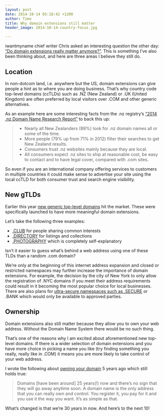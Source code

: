 ```yaml
---
layout: post
date: 2014-10-14 05:18:42 +1200
author: Timo
title: Why domain extensions still matter
header_image: 2014-10-14-country-focus.jpg

---
```


iwantmyname chief writer Chris asked an interesting question the other day: [“Do domain extensions really matter anymore?”](http://blog.iwantmyname.com/2014/10/do-domain-extensions-really-matter-anymore.html). This is something I’ve also been thinking about, and here are three areas I believe they still do.

## Location

In non-dotcom land, i.e. anywhere but the US, domain extensions can give people a hint as to where you are doing business. That’s why country code top-level domains (ccTLDs) such as .NZ (New Zealand) or .UK (United Kingdom) are often preferred by local visitors over .COM and other generic alternatives.

As an example here are some interesting facts from the .nz registry’s [“2014 .nz Domain Name Research Report”](http://www.getyourselfonline.co.nz/2014-nz-domain-name-research-report) to back this up:

> - Nearly all New Zealanders (89%) look for .nz domain names all or some of the time.
> - More people (79% up from 71% in 2012) filter their searches to get New Zealand results.
> - Consumers trust .nz websites mainly because they are local.
> - All consumers expect .nz sites to ship at reasonable cost, be easy to contact and to have legal cover, compared with .com sites.

So even if you are an international company offering services to  customers in multiple countries it could make sense to advertise your site using the local ccTLD for both consumer trust and search engine visibility.

## New gTLDs

Earlier this year [new generic top-level domains](https://iwantmyname.com/domains/new-gtld-domain-extensions) hit the market. These were specifically launched to have more meaningful domain extensions.

Let’s take the following three examples:

- [.CLUB](https://iwantmyname.com/domains/dot-club) for people sharing common interests
- [.DIRECTORY](https://iwantmyname.com/domains/dot-directory) for listings and collections
- [.PHOTOGRAPHY](https://iwantmyname.com/domains/dot-photography) which is completely self-explanatory

Isn’t it easier to guess what’s behind a web address using one of these TLDs than a random .com domain?

We’re only at the beginning of this internet address expansion and closed or restricted namespaces may further increase the importance of domain extensions. For example, the decision by the city of New York to only allow the registration of .NYC domains if you meet their address requirements could result in it becoming the most popular choice for local businesses. There are also plans for [ultra-secure namespaces such as .SECURE](http://arstechnica.com/security/2012/05/my-own-private-internet-secure-tld-floated-as-bad-guy-free-zone/) or .BANK which would only be available to approved parties.

## Ownership 

Domain extensions also still matter because they allow you to own your web address. Without the Domain Name System there would be no such thing.

That’s one of the reasons why I am excited about aforementioned new top-level domains. If there is a wider selection of domain extensions and you have more choice in picking a name you like (try finding something you really, really like in .COM) it means  you are more likely to take control of your web address.

I wrote the following about [owning your domain](http://blog.iwantmyname.com/2009/06/i-want-my-name-or-how-you-can-own-your-online-identity-with-domains.html) 5 years ago which still holds true:

> Domains [have been around] 25 years(!) now and there’s no sign that they will go away anytime soon. A domain name is the only address that you can really own and control. You register it, you pay for it and you use it the way you want. It’s as simple as that.

What’s changed is that we’re 30 years in now. And here’s to the next 10!